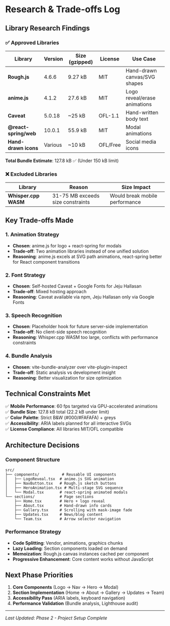# Research & Trade-offs Log

## Library Research Findings

### ✅ Approved Libraries

| Library | Version | Size (gzipped) | License | Use Case |
|---------|---------|----------------|---------|----------|
| **Rough.js** | 4.6.6 | 9.27 kB | MIT | Hand-drawn canvas/SVG shapes |
| **anime.js** | 4.1.2 | 27.6 kB | MIT | Logo reveal/erase animations |
| **Caveat** | 5.0.18 | ~25 kB | OFL-1.1 | Hand-written body text |
| **@react-spring/web** | 10.0.1 | 55.9 kB | MIT | Modal animations |
| **Hand-drawn icons** | Various | ~10 kB | OFL/Free | Social media icons |

**Total Bundle Estimate**: 127.8 kB ✅ (Under 150 kB limit)

### ❌ Excluded Libraries

| Library | Reason | Size Impact |
|---------|--------|-------------|
| **Whisper.cpp WASM** | 31-75 MB exceeds size constraints | Would break mobile performance |

## Key Trade-offs Made

### 1. **Animation Strategy**
- **Chosen**: anime.js for logo + react-spring for modals
- **Trade-off**: Two animation libraries instead of one unified solution
- **Reasoning**: anime.js excels at SVG path animations, react-spring better for React component transitions

### 2. **Font Strategy**
- **Chosen**: Self-hosted Caveat + Google Fonts for Jeju Hallasan
- **Trade-off**: Mixed hosting approach
- **Reasoning**: Caveat available via npm, Jeju Hallasan only via Google Fonts

### 3. **Speech Recognition**
- **Chosen**: Placeholder hook for future server-side implementation
- **Trade-off**: No client-side speech recognition
- **Reasoning**: Whisper.cpp WASM too large, conflicts with performance constraints

### 4. **Bundle Analysis**
- **Chosen**: vite-bundle-analyzer over vite-plugin-inspect
- **Trade-off**: Static analysis vs development insight
- **Reasoning**: Better visualization for size optimization

## Technical Constraints Met

✅ **Mobile Performance**: 60 fps targeted via GPU-accelerated animations  
✅ **Bundle Size**: 127.8 kB total (22.2 kB under limit)  
✅ **Color Palette**: Strict B&W (#000/#FAFAFA) + greys  
✅ **Accessibility**: ARIA labels planned for all interactive SVGs  
✅ **License Compliance**: All libraries MIT/OFL compatible  

## Architecture Decisions

### Component Structure
```
src/
├── components/          # Reusable UI components
│   ├── LogoReveal.tsx  # anime.js SVG animation
│   ├── NavButton.tsx   # Rough.js sketch buttons  
│   ├── HeroAnimation.tsx # Multi-stage SVG sequence
│   └── Modal.tsx       # react-spring animated modals
└── sections/           # Page sections
    ├── Home.tsx        # Hero + logo reveal
    ├── About.tsx       # Hand-drawn info cards
    ├── Gallery.tsx     # Scrolling with mask-image fade
    ├── Updates.tsx     # News/blog content
    └── Team.tsx        # Arrow selector navigation
```

### Performance Strategy
- **Code Splitting**: Vendor, animations, graphics chunks
- **Lazy Loading**: Section components loaded on demand
- **Memoization**: Rough.js canvas instances cached per component
- **Progressive Enhancement**: Core content works without JavaScript

## Next Phase Priorities

1. **Core Components** (Logo → Nav → Hero → Modal)
2. **Section Implementation** (Home → About → Gallery → Updates → Team)  
3. **Accessibility Pass** (ARIA labels, keyboard navigation)
4. **Performance Validation** (Bundle analysis, Lighthouse audit)

---
*Last Updated: Phase 2 - Project Setup Complete*